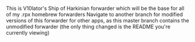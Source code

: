 This is V10lator's Ship of Harkinian forwarder which will be the base for all of my .rpx homebrew forwarders
Navigate to another branch for modified versions of this forwarder for other apps, as this master branch contains the unmodified forwarder (the only thing changed is the README you're currently viewing) 
